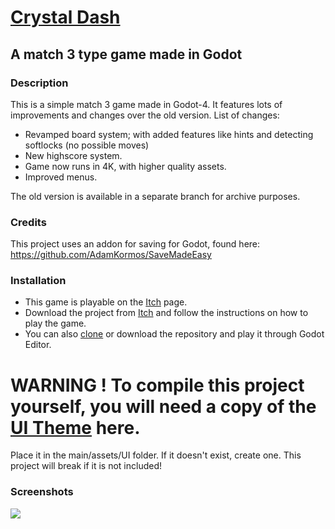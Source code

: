 # [Crystal Dash](https://sparrowworks.itch.io/crystal-dash)

## A match 3 type game made in Godot

### Description
This is a simple match 3 game made in Godot-4. It features lots of improvements and changes over the old version.
List of changes:
- Revamped board system; with added features like hints and detecting softlocks (no possible moves)
- New highscore system.
- Game now runs in 4K, with higher quality assets.
- Improved menus.

The old version is available in a separate branch for archive purposes.

### Credits
This project uses an addon for saving for Godot, found here: https://github.com/AdamKormos/SaveMadeEasy

### Installation
- This game is playable on the [Itch](https://sparrowworks.itch.io/crystal-dash) page.
- Download the project from [Itch](https://sparrowworks.itch.io/crystal-dash) and follow the instructions on how to play the game.
- You can also [clone](https://docs.github.com/en/repositories/creating-and-managing-repositories/cloning-a-repository) or download the repository and play it through Godot Editor.
# WARNING ! To compile this project yourself, you will need a copy of the [UI Theme](https://azagaya.itch.io/simplebox-gui/devlog/260537/another-theme-for-godot-games) here. 
Place it in the main/assets/UI folder. If it doesn't exist, create one. This project will break if it is not included!

### Screenshots
<img src="https://img.itch.zone/aW1hZ2UvMTcxMjU2Mi8yMDQ4NjQ2MC5wbmc=/original/hTal08.png">
